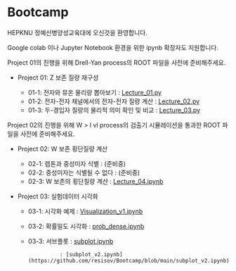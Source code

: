 # Bootcamp

HEPKNU 정예신병양성교육대에 오신것을 환영합니다.

Google colab 이나 Jupyter Notebook 환경을 위한 ipynb 확장자도 지원합니다.

Project 01의 진행을 위해 Drell-Yan process의 ROOT 파일을 사전에 준비해주세요.

- Project 01: Z 보존 질량 재구성

  - 01-1: 전자와 뮤온 물리량 뽑아보기 : [Lecture_01.py](https://github.com/resisov/Bootcamp/blob/main/Lecture_01.py)
  - 01-2: 전자-전자 채널에서의 전자-전자 질량 계산 : [Lecture_02.py](https://github.com/resisov/Bootcamp/blob/main/Lecture_02.py)
  - 01-3: 두-경입자 질량의 물리적 의미 확인 및 비교 : [Lecture_03.py](https://github.com/resisov/Bootcamp/blob/main/Lecture_03.py) 

Project 02의 진행을 위해 W > l vl process의 검출기 시뮬레이션을 통과한 ROOT 파일을 사전에 준비해주세요.

- Project 02: W 보존 횡단질량 계산

  - 02-1: 렙톤과 중성미자 식별 : (준비중)
  - 02-2: 중성미자는 식별될 수 없다 : (준비중)
  - 02-3: W 보존의 횡단질량 계산 : [Lecture_04.ipynb](https://github.com/resisov/Bootcamp/blob/main/Lecture_04.ipynb)

- Project 03: 실험데이터 시각화

  - 03-1: 시각화 예제 : [Visualization_v1.ipynb](https://github.com/resisov/Bootcamp/blob/main/Visualization_v1.ipynb)
  - 03-2: 확률밀도 시각화 : [prob_dense.ipynb](https://github.com/resisov/Bootcamp/blob/main/prob_dense.ipynb)
  - 03-3: 서브플롯 : [subplot.ipynb](https://github.com/resisov/Bootcamp/blob/main/subplot.ipynb)
  
                  : [subplot_v2.ipynb](https://github.com/resisov/Bootcamp/blob/main/subplot_v2.ipynb)
